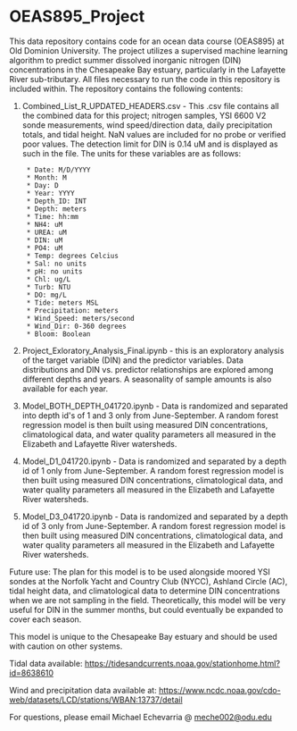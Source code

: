 # OEAS895_Project

This data repository contains code for an ocean data course (OEAS895) at Old Dominion University. The project utilizes a supervised machine learning algorithm to predict summer dissolved inorganic nitrogen (DIN) concentrations in the Chesapeake Bay estuary, particularly in the Lafayette River sub-tributary. 
All files necessary to run the code in this repository is included within.
The repository contains the following contents:

1. Combined_List_R_UPDATED_HEADERS.csv - This .csv file contains all the combined data for this project; nitrogen samples, YSI 6600 V2 sonde measurements, wind speed/direction data, daily precipitation totals, and tidal height. NaN values are included for no probe or verified poor values. The detection limit for DIN is 0.14 uM and is displayed as such in the file. The units for these variables are as follows:
		
		* Date: M/D/YYYY
		* Month: M
		* Day: D
		* Year: YYYY
		* Depth_ID: INT
		* Depth: meters
		* Time: hh:mm
		* NH4: uM
		* UREA: uM
		* DIN: uM
		* PO4: uM
		* Temp: degrees Celcius
		* Sal: no units
		* pH: no units
		* Chl: ug/L
		* Turb: NTU
		* DO: mg/L
		* Tide: meters MSL
		* Precipitation: meters
		* Wind_Speed: meters/second
		* Wind_Dir: 0-360 degrees
		* Bloom: Boolean
		
2. Project_Exloratory_Analysis_Final.ipynb - this is an exploratory analysis of the target variable (DIN) and the predictor variables. Data distributions and DIN vs. predictor relationships are explored among different depths and years. A seasonality of sample amounts is also available for each year.

3. Model_BOTH_DEPTH_041720.ipynb - Data is randomized and separated into depth id's of 1 and 3 only from June-September. A random forest regression model is then built using measured DIN concentrations, climatological data, and water quality parameters all measured in the Elizabeth and Lafayette River watersheds. 

4. Model_D1_041720.ipynb - Data is randomized and separated by a depth id of 1 only from June-September. A random forest regression model is then built using measured DIN concentrations, climatological data, and water quality parameters all measured in the Elizabeth and Lafayette River watersheds.

5. Model_D3_041720.ipynb - Data is randomized and separated by a depth id of 3 only from June-September. A random forest regression model is then built using measured DIN concentrations, climatological data, and water quality parameters all measured in the Elizabeth and Lafayette River watersheds.

Future use: The plan for this model is to be used alongside moored YSI sondes at the Norfolk Yacht and Country Club (NYCC), Ashland Circle (AC), tidal height data, and climatological data to determine DIN concentrations when we are not sampling in the field. Theoretically, this model will be very useful for DIN in the summer months, but could eventually be expanded to cover each season.

This model is unique to the Chesapeake Bay estuary and should be used with caution on other systems.

Tidal data available: https://tidesandcurrents.noaa.gov/stationhome.html?id=8638610

Wind and precipitation data available at: https://www.ncdc.noaa.gov/cdo-web/datasets/LCD/stations/WBAN:13737/detail

For questions, please email Michael Echevarria @ meche002@odu.edu


